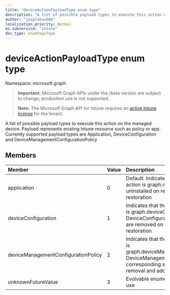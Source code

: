 ```yaml
---
title: "deviceActionPayloadType enum type"
description: "A list of possible payload types to execute this action on the managed device. Payload represents existing Intune resource such as policy or app. Currently supported payload types are Application, DeviceConfiguration and DeviceManagementConfigurationPolicy"
author: "jaiprakashmb"
localization_priority: Normal
ms.subservice: "intune"
doc_type: enumPageType
---
```


# deviceActionPayloadType enum type

Namespace: microsoft.graph

> **Important:** Microsoft Graph APIs under the /beta version are subject to change; production use is not supported.

> **Note:** The Microsoft Graph API for Intune requires an [active Intune license](https://go.microsoft.com/fwlink/?linkid=839381) for the tenant.

A list of possible payload types to execute this action on the managed device. Payload represents existing Intune resource such as policy or app. Currently supported payload types are Application, DeviceConfiguration and DeviceManagementConfigurationPolicy

## Members
|Member|Value|Description|
|:---|:---|:---|
|application|0|Default. Indicates that the payload type for the action is graph.mobileApp. Application is uninstalled on removal and installed back on restoration|
|deviceConfiguration|1|Indicates that the payload type for the action is graph.deviceConfiguration. DeviceConfiguration corresponding settings are removed on removal and added back on restoration|
|deviceManagementConfigurationPolicy|2|Indicates that the payload type for the action is graph.deviceManagementConfigurationPolicy. DeviceManagementConfigurationPolicy corresponding settings are removed on removal and added back on restoration|
|unknownFutureValue|3|Evolvable enumeration sentinel value. Do not use|